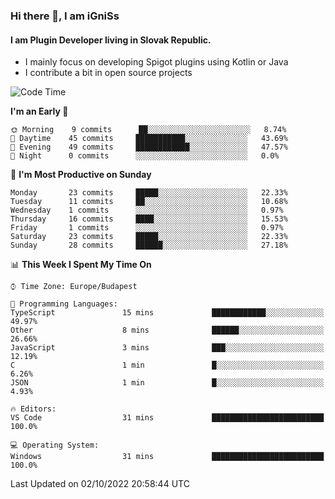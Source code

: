 ### Hi there 👋, I am iGniSs

#### I am Plugin Developer living in Slovak Republic.
- I mainly focus on developing Spigot plugins using Kotlin or Java
- I contribute a bit in open source projects

<!--START_SECTION:waka-->
![Code Time](http://img.shields.io/badge/Code%20Time-923%20hrs%2037%20mins-blue)

**I'm an Early 🐤** 

```text
🌞 Morning    9 commits      ██░░░░░░░░░░░░░░░░░░░░░░░   8.74% 
🌆 Daytime    45 commits     ███████████░░░░░░░░░░░░░░   43.69% 
🌃 Evening    49 commits     ████████████░░░░░░░░░░░░░   47.57% 
🌙 Night      0 commits      ░░░░░░░░░░░░░░░░░░░░░░░░░   0.0%

```
📅 **I'm Most Productive on Sunday** 

```text
Monday       23 commits     █████░░░░░░░░░░░░░░░░░░░░   22.33% 
Tuesday      11 commits     ██░░░░░░░░░░░░░░░░░░░░░░░   10.68% 
Wednesday    1 commits      ░░░░░░░░░░░░░░░░░░░░░░░░░   0.97% 
Thursday     16 commits     ████░░░░░░░░░░░░░░░░░░░░░   15.53% 
Friday       1 commits      ░░░░░░░░░░░░░░░░░░░░░░░░░   0.97% 
Saturday     23 commits     █████░░░░░░░░░░░░░░░░░░░░   22.33% 
Sunday       28 commits     ██████░░░░░░░░░░░░░░░░░░░   27.18%

```


📊 **This Week I Spent My Time On** 

```text
⌚︎ Time Zone: Europe/Budapest

💬 Programming Languages: 
TypeScript               15 mins             ████████████░░░░░░░░░░░░░   49.97% 
Other                    8 mins              ██████░░░░░░░░░░░░░░░░░░░   26.66% 
JavaScript               3 mins              ███░░░░░░░░░░░░░░░░░░░░░░   12.19% 
C                        1 min               █░░░░░░░░░░░░░░░░░░░░░░░░   6.26% 
JSON                     1 min               █░░░░░░░░░░░░░░░░░░░░░░░░   4.93%

🔥 Editors: 
VS Code                  31 mins             █████████████████████████   100.0%

💻 Operating System: 
Windows                  31 mins             █████████████████████████   100.0%

```


 Last Updated on 02/10/2022 20:58:44 UTC
<!--END_SECTION:waka-->